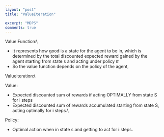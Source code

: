 ```yaml
---
layout: "post"
title: "ValueIteration"

excerpt: "MDPS"
comments: true
---
```


Value Function:\
- It represents how good is a state for the agent to be in, which is determined by the total 
discounted expected reward gained by the agent starting from state s and acting under policy $\pi$
- So the value function depends on the policy of the agent,

Valueiteration:\

Value:
- Expected discounted sum of rewards if acting OPTIMALLY from state S for i steps
- Expected discounted sum of rewards accumulated starting from state S, acting optimally for i steps.\

Policy:
- Optimal action when in state s and getting to act for i steps. 
    